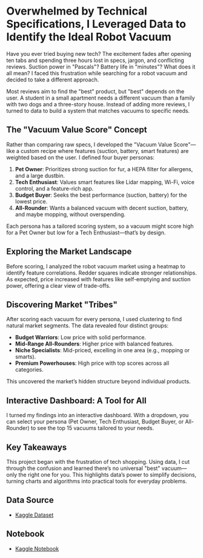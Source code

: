 # Overwhelmed by Technical Specifications, I Leveraged Data to Identify the Ideal Robot Vacuum

Have you ever tried buying new tech? The excitement fades after opening ten tabs and spending three hours lost in specs, jargon, and conflicting reviews. Suction power in "Pascals"? Battery life in "minutes"? What does it all mean? I faced this frustration while searching for a robot vacuum and decided to take a different approach.

Most reviews aim to find the "best" product, but "best" depends on the user. A student in a small apartment needs a different vacuum than a family with two dogs and a three-story house. Instead of adding more reviews, I turned to data to build a system that matches vacuums to specific needs.

## The "Vacuum Value Score" Concept

Rather than comparing raw specs, I developed the "Vacuum Value Score"—like a custom recipe where features (suction, battery, smart features) are weighted based on the user. I defined four buyer personas:

1. **Pet Owner**: Prioritizes strong suction for fur, a HEPA filter for allergens, and a large dustbin.
2. **Tech Enthusiast**: Values smart features like Lidar mapping, Wi-Fi, voice control, and a feature-rich app.
3. **Budget Buyer**: Seeks the best performance (suction, battery) for the lowest price.
4. **All-Rounder**: Wants a balanced vacuum with decent suction, battery, and maybe mopping, without overspending.

Each persona has a tailored scoring system, so a vacuum might score high for a Pet Owner but low for a Tech Enthusiast—that’s by design.

## Exploring the Market Landscape

Before scoring, I analyzed the robot vacuum market using a heatmap to identify feature correlations. Redder squares indicate stronger relationships. As expected, price increased with features like self-emptying and suction power, offering a clear view of trade-offs.

## Discovering Market "Tribes"

After scoring each vacuum for every persona, I used clustering to find natural market segments. The data revealed four distinct groups:

- **Budget Warriors**: Low price with solid performance.
- **Mid-Range All-Rounders**: Higher price with balanced features.
- **Niche Specialists**: Mid-priced, excelling in one area (e.g., mopping or smarts).
- **Premium Powerhouses**: High price with top scores across all categories.

This uncovered the market’s hidden structure beyond individual products.

## Interactive Dashboard: A Tool for All

I turned my findings into an interactive dashboard. With a dropdown, you can select your persona (Pet Owner, Tech Enthusiast, Budget Buyer, or All-Rounder) to see the top 15 vacuums tailored to your needs.

## Key Takeaways

This project began with the frustration of tech shopping. Using data, I cut through the confusion and learned there’s no universal "best" vacuum—only the right one for you. This highlights data’s power to simplify decisions, turning charts and algorithms into practical tools for everyday problems.

## Data Source
- [Kaggle Dataset](https://www.kaggle.com/datasets/mustafaemregk/robot-vacuum-cleaner-dataset)

## Notebook
- [Kaggle Notebook](https://www.kaggle.com/code/vikramlingam/robot-vacuum-value-score)
